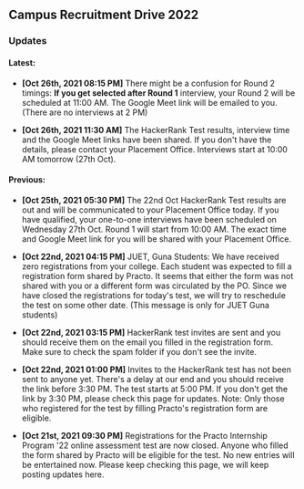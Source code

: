 ## Campus Recruitment Drive 2022
### Updates

#### Latest:

- **\[Oct 26th, 2021 08:15 PM\]** There might be a confusion for Round 2 timings: **If you get selected after Round 1** interview, your Round 2 will be scheduled at 11:00 AM. The Google Meet link will be emailed to you. (There are no interviews at 2 PM)

- **\[Oct 26th, 2021 11:30 AM\]** The HackerRank Test results, interview time and the Google Meet links have been shared. If you don't have the details, please contact your Placement Office. Interviews start at 10:00 AM tomorrow (27th Oct).

#### Previous:

- **\[Oct 25th, 2021 05:30 PM\]** The 22nd Oct HackerRank Test results are out and will be communicated to your Placement Office today. If you have qualified, your one-to-one interviews have been scheduled on Wednesday 27th Oct. Round 1 will start from 10:00 AM. The exact time and Google Meet link for you will be shared with your Placement Office.


- **\[Oct 22nd, 2021 04:15 PM\]** JUET, Guna Students: We have received zero registrations from your college. Each student was expected to fill a registration form shared by Practo. It seems that either the form was not shared with you or a different form was circulated by the PO. Since we have closed the registrations for today's test, we will try to reschedule the test on some other date. (This message is only for JUET Guna students)

- **\[Oct 22nd, 2021 03:15 PM\]** HackerRank test invites are sent and you should receive them on the email you filled in the registration form. Make sure to check the spam folder if you don't see the invite.

- **\[Oct 22nd, 2021 01:00 PM\]** Invites to the HackerRank test has not been sent to anyone yet. There's a delay at our end and you should receive the link before 3:30 PM. The test starts at 5:00 PM. If you don't get the link by 3:30 PM, please check this page for updates.
Note: Only those who registered for the test by filling Practo's registration form are eligible.


- **\[Oct 21st, 2021 09:30 PM\]** Registrations for the Practo Internship Program '22 online assessment test are now closed. Anyone who filled the form shared by Practo will be eligible for the test. No new entries will be entertained now. Please keep checking this page, we will keep posting updates here.
